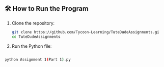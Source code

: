 ## 🛠️ How to Run the Program

1. Clone the repository:
   ```bash
   git clone https://github.com/Tycoon-Learning/TuteDudeAssignments.git
   cd TuteDudeAssignments

2. Run the Python file:

 ```bash

python Assignment 1(Part 1).py

